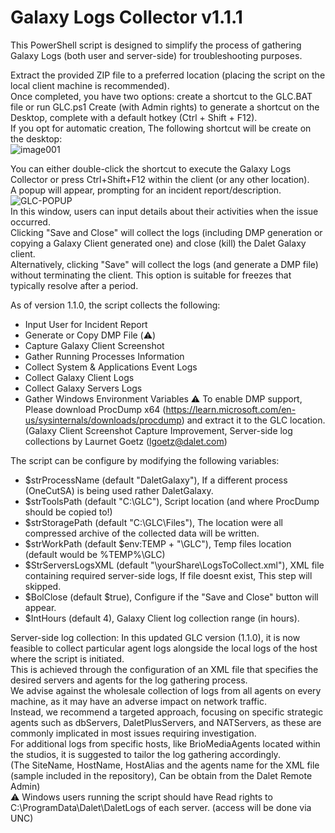 # Galaxy Logs Collector v1.1.1

This PowerShell script is designed to simplify the process of gathering Galaxy Logs (both user and server-side) for troubleshooting purposes.

Extract the provided ZIP file to a preferred location (placing the script on the local client machine is recommended).<br />
Once completed, you have two options: create a shortcut to the GLC.BAT file or run GLC.ps1 Create (with Admin rights) to generate a shortcut on the Desktop, complete with a default hotkey (Ctrl + Shift + F12).<br />
If you opt for automatic creation, The following shortcut will be create on the desktop:<br />
![image001](https://github.com/ezeitoun/GLC/assets/57022870/948dfbd5-acfc-4a7e-9230-5729ddce6933)


You can either double-click the shortcut to execute the Galaxy Logs Collector or press Ctrl+Shift+F12 within the client (or any other location).<br />
A popup will appear, prompting for an incident report/description.
![GLC-POPUP](https://github.com/ezeitoun/GLC/assets/57022870/7199d9f2-9e8e-467b-8b9e-eeb507190817)<br />
In this window, users can input details about their activities when the issue occurred.<br />
Clicking "Save and Close" will collect the logs (including DMP generation or copying a Galaxy Client generated one) and close (kill) the Dalet Galaxy client.<br />
Alternatively, clicking "Save" will collect the logs (and generate a DMP file) without terminating the client. This option is suitable for freezes that typically resolve after a period.

As of version 1.1.0, the script collects the following:
  - Input User for Incident Report
  - Generate or Copy DMP File (⚠️)
  - Capture Galaxy Client Screenshot
  - Gather Running Processes Information
  - Collect System & Applications Event Logs
  - Collect Galaxy Client Logs
  - Collect Galaxy Servers Logs
  - Gather Windows Environment Variables
⚠️ To enable DMP support, Please download ProcDump x64 (https://learn.microsoft.com/en-us/sysinternals/downloads/procdump) and extract it to the GLC location.<br />
(Galaxy Client Screenshot Capture Improvement, Server-side log collections by Laurnet Goetz (lgoetz@dalet.com)

The script can be configure by modifying the following variables:
- $strProcessName (default "DaletGalaxy"), If a different process (OneCutSA) is being used rather DaletGalaxy.
- $strToolsPath (default "C:\GLC\"), Script location (and where ProcDump should be copied to!)
- $strStoragePath (default "C:\GLC\Files\"), The location were all compressed archive of the collected data will be written.
- $strWorkPath (default $env:TEMP + "\GLC\"), Temp files location (default would be %TEMP%\GLC)
- $StrServersLogsXML (default "\\yourShare\LogsToCollect.xml"), XML file containing required server-side logs, If file doesnt exist, This step will skipped.
- $BolClose (default $true), Configure if the "Save and Close" button will appear.
- $IntHours (default 4), Galaxy Client log collection range (in hours).

Server-side log collection:
In this updated GLC version (1.1.0), it is now feasible to collect particular agent logs alongside the local logs of the host where the script is initiated. <br />
This is achieved through the configuration of an XML file that specifies the desired servers and agents for the log gathering process. <br />
We advise against the wholesale collection of logs from all agents on every machine, as it may have an adverse impact on network traffic.<br />
Instead, we recommend a targeted approach, focusing on specific strategic agents such as dbServers, DaletPlusServers, and NATServers, as these are commonly implicated in most issues requiring investigation.<br />
For additional logs from specific hosts, like BrioMediaAgents located within the studios, it is suggested to tailor the log gathering accordingly.<br />
(The SiteName, HostName, HostAlias and the agents name for the XML file (sample included in the repository), Can be obtain from the Dalet Remote Admin)<br />
⚠️ Windows users running the script should have Read rights to C:\ProgramData\Dalet\DaletLogs of each server. (access will be done via UNC)

